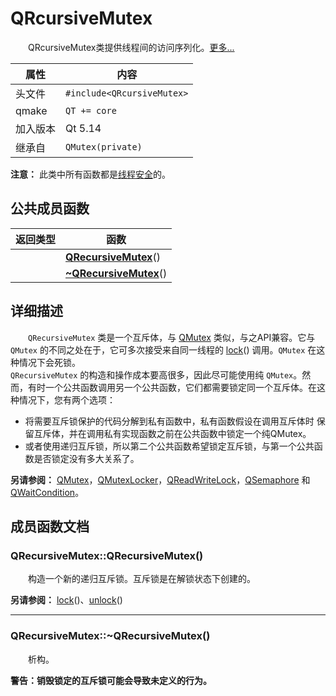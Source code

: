 
# QRcursiveMutex

&emsp;&emsp;QRcursiveMutex类提供线程间的访问序列化。[更多...](#详细描述)

|属性|内容|
|-|-|
|头文件|`#include<QRcursiveMutex>`|
|qmake|`QT += core`|
|加入版本|Qt 5.14|
|继承自|`QMutex(private)`|

**注意：** 此类中所有函数都是[线程安全](../../R/Reentrancy_and_Thread-Safety/Reentrancy_and_Thread-Safety.md)的。


## 公共成员函数

|返回类型|函数|
|-|-|
||**[QRecursiveMutex](#qrecursivemutexqrecursivemutex)**()|
||**[~QRecursiveMutex](#qrecursivemutexqrecursivemutex-1)**()|


## 详细描述

&emsp;&emsp;`QRecursiveMutex` 类是一个互斥体，与 [QMutex](../../M/QMutex/QMutex.md) 类似，与之API兼容。它与 `QMutex` 的不同之处在于，它可多次接受来自同一线程的 [lock](../../M/QMutex/QMutex.md#void-qmutexlock)() 调用。`QMutex` 在这种情况下会死锁。  
`QRecursiveMutex` 的构造和操作成本要高很多，因此尽可能使用纯 `QMutex`。然而，有时一个公共函数调用另一个公共函数，它们都需要锁定同一个互斥体。在这种情况下，您有两个选项：
* 将需要互斥锁保护的代码分解到私有函数中，私有函数假设在调用互斥体时 保留互斥体，并在调用私有实现函数之前在公共函数中锁定一个纯QMutex。
* 或者使用递归互斥锁，所以第二个公共函数希望锁定互斥锁，与第一个公共函数是否锁定没有多大关系了。

**另请参阅：** [QMutex](../../M/QMutex/QMutex.md)，[QMutexLocker](../QMutexLocker/QMutexLocker.md)，[QReadWriteLock](../../R/QReadWriteLock/QReadWriteLock.md)，[QSemaphore](../../S/QSemaphore/QSemaphore.md) 和 [QWaitCondition](../../W/QWaitCondition/QWaitCondition.md)。



## 成员函数文档

### QRecursiveMutex::QRecursiveMutex()

&emsp;&emsp;构造一个新的递归互斥锁。互斥锁是在解锁状态下创建的。

**另请参阅：** [lock](../../M/QMutex/QMutex.md#void-qmutexlock)()、[unlock](../../M/QMutex/QMutex.md#void-qmutexunlock)()

---
### QRecursiveMutex::~QRecursiveMutex()

&emsp;&emsp;析构。

**警告：销毁锁定的互斥锁可能会导致未定义的行为。**





